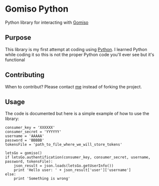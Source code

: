 Gomiso Python
=============

Python library for interacting with [Gomiso](http://www.gomiso.com/)

Purpose
-------
This library is my first attempt at coding using [Python](http://www.python.org/).
I learned Python while coding it so this is not the proper Python code you'll ever see but it's functional

Contributing
------------
When to contribut? Please contact [me](https://github.com/metabaron) instead of forking the project.

Usage
-----
The code is documented but here is a simple example of how to use the library:

	consumer_key = 'XXXXXX'
	consumer_secret = 'YYYYYY'
	username = 'AAAAA'
	password = 'BBBBB'
	tokensFile = 'path_to_file_where_we_will_store_tokens'
	
	letsGo = gomiso()
	if letsGo.authentification(consumer_key, consumer_secret, username, password, tokensFile):
		json_result = json.loads(letsGo.getUserInfo())
		print 'Hello user: ' + json_result['user']['username']
	else:
		print 'Something is wrong'